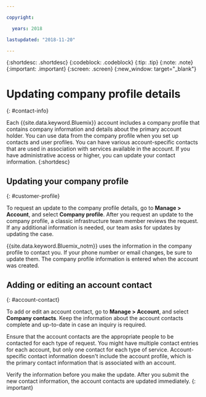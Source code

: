 ```yaml
---

copyright:

  years: 2018

lastupdated: "2018-11-20"

---
```


{:shortdesc: .shortdesc}
{:codeblock: .codeblock}
{:tip: .tip}
{:note: .note}
{:important: .important}
{:screen: .screen}
{:new_window: target="_blank"}


# Updating company profile details
{: #contact-info}

Each {{site.data.keyword.Bluemix}} account includes a company profile that contains company information and details about the primary account holder. You can use data from the company profile when you set up contacts and user profiles. You can have various account-specific contacts that are used in association with services available in the account. If you have administrative access or higher, you can update your contact information.
{:shortdesc}

## Updating your company profile
{: #customer-profile}

To request an update to the company profile details, go to **Manage > Account**, and select **Company profile**. After you request an update to the company profile, a classic infrastructure team member reviews the request. If any additional information is needed, our team asks for updates by updating the case.

{{site.data.keyword.Bluemix_notm}} uses the information in the company profile to contact you. If your phone number or email changes, be sure to update them. The company profile information is entered when the account was created. 

## Adding or editing an account contact
{: #account-contact}

To add or edit an account contact, go to **Manage > Account**, and select **Company contacts**. Keep the information about the account contacts complete and up-to-date in case an inquiry is required. 

Ensure that the account contacts are the appropriate people to be contacted for each type of request. You might have multiple contact entries for each account, but only one contact for each type of service. Account-specific contact information doesn't include the account profile, which is the primary contact information that is associated with an account. 

  Verify the information before you make the update. After you submit the new contact information, the account contacts are updated immediately. 
  {: important}


